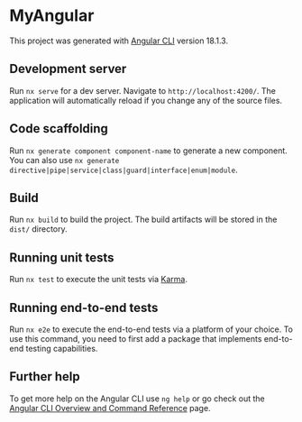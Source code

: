 # MyAngular

This project was generated with [Angular CLI](https://github.com/angular/angular-cli) version 18.1.3.

## Development server

Run `nx serve` for a dev server. Navigate to `http://localhost:4200/`. The application will automatically reload if you change any of the source files.

## Code scaffolding

Run `nx generate component component-name` to generate a new component. You can also use `nx generate directive|pipe|service|class|guard|interface|enum|module`.

## Build

Run `nx build` to build the project. The build artifacts will be stored in the `dist/` directory.

## Running unit tests

Run `nx test` to execute the unit tests via [Karma](https://karma-runner.github.io).

## Running end-to-end tests

Run `nx e2e` to execute the end-to-end tests via a platform of your choice. To use this command, you need to first add a package that implements end-to-end testing capabilities.

## Further help

To get more help on the Angular CLI use `ng help` or go check out the [Angular CLI Overview and Command Reference](https://angular.dev/tools/cli) page.
